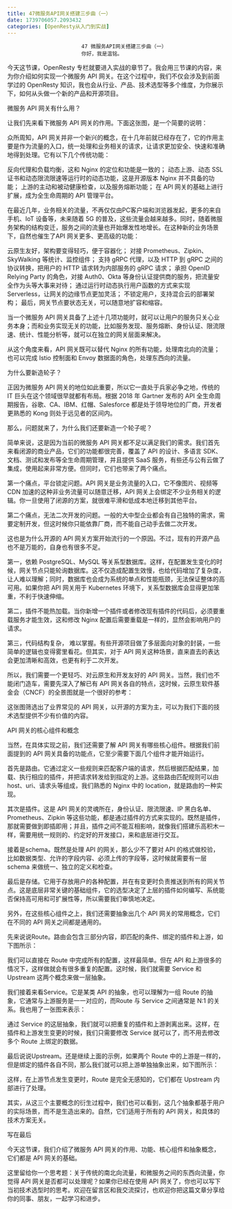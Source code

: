```yaml
---
title: 47微服务API网关搭建三步曲（一）
date: 1739706057.2093432
categories: [OpenResty从入门到实战]
---
```

                            47 微服务API网关搭建三步曲（一）
                            你好，我是温铭。

今天这节课，OpenResty 专栏就要进入实战的章节了。我会用三节课的内容，来为你介绍如何实现一个微服务 API 网关。在这个过程中，我们不仅会涉及到前面学过的 OpenResty 知识，我也会从行业、产品、技术选型等多个维度，为你展示下，如何从头做一个新的产品和开源项目。

微服务 API 网关有什么用？

让我们先来看下微服务 API 网关的作用。下面这张图，是一个简要的说明：



众所周知，API 网关并非一个新兴的概念，在十几年前就已经存在了，它的作用主要是作为流量的入口，统一处理和业务相关的请求，让请求更加安全、快速和准确地得到处理。它有以下几个传统功能：


反向代理和负载均衡，这和 Nginx 的定位和功能是一致的；
动态上游、动态 SSL 证书和动态限流限速等运行时的动态功能，这是开源版本 Nginx 并不具备的功能；
上游的主动和被动健康检查，以及服务熔断功能；
在 API 网关的基础上进行扩展，成为全生命周期的 API 管理平台。


在最近几年，业务相关的流量，不再仅仅由PC客户端和浏览器发起，更多的来自手机、IoT 设备等，未来随着 5G 的普及，这些流量会越来越多。同时，随着微服务架构的结构变迁，服务之间的流量也开始爆发性地增长。在这种新的业务场景下，自然也催生了API 网关更多、更高级的功能：


云原生友好，架构要变得轻巧，便于容器化；
对接 Prometheus、Zipkin、SkyWalking 等统计、监控组件；
支持 gRPC 代理，以及 HTTP 到 gRPC 之间的协议转换，把用户的 HTTP 请求转为内部服务的 gRPC 请求；
承担 OpenID Relying Party 的角色，对接 Auth0、Okta 等身份认证提供商的服务，把流量安全作为头等大事来对待；
通过运行时动态执行用户函数的方式来实现 Serverless，让网关的边缘节点更加灵活；
不锁定用户，支持混合云的部署架构；
最后，网关节点要状态无关，可以随意地扩容和缩容。


当一个微服务 API 网关具备了上述十几项功能时，就可以让用户的服务只关心业务本身；而和业务实现无关的功能，比如服务发现、服务熔断、身份认证、限流限速、统计、性能分析等，就可以在独立的网关层面来解决。

从这个角度来看，API 网关既可以替代 Nginx 的所有功能，处理南北向的流量；也可以完成 Istio 控制面和 Envoy 数据面的角色，处理东西向的流量。

为什么要新造轮子？

正因为微服务 API 网关的地位如此重要，所以它一直处于兵家必争之地，传统的 IT 巨头在这个领域很早就都有布局。根据 2018 年 Gartner 发布的 API 全生命周期报告，谷歌、CA、IBM、红帽、Salesforce 都是处于领导地位的厂商，开发者更熟悉的 Kong 则处于远见者的区间内。

那么，问题就来了，为什么我们还要新造一个轮子呢？

简单来说，这是因为当前的微服务 API 网关都不足以满足我们的需求。我们首先来看闭源的商业产品，它们的功能都很完善，覆盖了 API 的设计、多语言 SDK、文档、测试和发布等全生命周期管理，并且提供 SaaS 服务，有些还与公有云做了集成，使用起来非常方便。但同时，它们也带来了两个痛点。

第一个痛点，平台锁定问题。API 网关是业务流量的入口，它不像图片、视频等 CDN 加速的这种非业务流量可以随意迁移，API 网关上会绑定不少业务相关的逻辑。你一旦使用了闭源的方案，就很难平滑和低成本地迁移到其他平台。

第二个痛点，无法二次开发的问题。一般的大中型企业都会有自己独特的需求，需要定制开发，但这时候你只能依靠厂商，而不能自己动手去做二次开发。

这也是为什么开源的 API 网关方案开始流行的一个原因。不过，现有的开源产品也不是万能的，自身也有很多不足。

第一，依赖 PostgreSQL、MySQL 等关系型数据库。这样，在配置发生变化的时候，网关节点只能轮询数据库。这不仅造成配置生效慢，也给代码增加了复杂度，让人难以理解；同时，数据库也会成为系统的单点和性能瓶颈，无法保证整体的高可用。如果你把 API 网关用于 Kubernetes 环境下，关系型数据库会显得更加笨重，不利于快速伸缩。

第二，插件不能热加载。当你新增一个插件或者修改现有插件的代码后，必须要重载服务才能生效，这和修改 Nginx 配置后需要重载是一样的，显然会影响用户的请求。

第三，代码结构复杂， 难以掌握。有些开源项目做了多层面向对象的封装，一些简单的逻辑也变得雾里看花。但其实，对于 API 网关这种场景，直来直去的表达会更加清晰和高效，也更有利于二次开发。

所以，我们需要一个更轻巧、对云原生和开发友好的 API 网关。当然，我们也不能闭门造车，需要先深入了解已有 API 网关各自的特点，这时候，云原生软件基金会（CNCF）的全景图就是一个很好的参考：



这张图筛选出了业界常见的 API 网关，以开源的方案为主，可以为我们下面的技术选型提供不少有价值的内容。

API 网关的核心组件和概念

当然，在具体实现之前，我们还需要了解 API 网关有哪些核心组件。根据我们前面提到的 API 网关具备的功能点，它至少需要下面几个组件才能开始运行。

首先是路由。它通过定义一些规则来匹配客户端的请求，然后根据匹配结果，加载、执行相应的插件，并把请求转发给到指定的上游。这些路由匹配规则可以由 host、uri、请求头等组成，我们熟悉的 Nginx 中的 location，就是路由的一种实现。

其次是插件。这是 API 网关的灵魂所在，身份认证、限流限速、IP 黑白名单、Prometheus、Zipkin 等这些功能，都是通过插件的方式来实现的。既然是插件，那就需要做到即插即用；并且，插件之间不能互相影响，就像我们搭建乐高积木一样，需要用统一规则的、约定好的开发接口，来和底层进行交互。

接着是schema。既然是处理 API 的网关，那么少不了要对 API 的格式做校验，比如数据类型、允许的字段内容、必须上传的字段等，这时候就需要有一层 schema 来做统一、独立的定义和检查。

最后是存储。它用于存放用户的各种配置，并在有变更时负责推送到所有的网关节点。这是底层非常关键的基础组件，它的选型决定了上层的插件如何编写、系统能否保持高可用和可扩展性等，所以需要我们审慎地决定。

另外，在这些核心组件之上，我们还需要抽象出几个 API 网关的常用概念，它们在不同的 API 网关之间都是通用的。

先来说说Route。路由会包含三部分内容，即匹配的条件、绑定的插件和上游，如下图所示：



我们可以直接在 Route 中完成所有的配置，这样最简单。但在 API 和上游很多的情况下，这样做就会有很多重复的配置。这时候，我们就需要 Service 和 Upstream 这两个概念来做一层抽象。

我们接着来看Service。它是某类 API 的抽象，也可以理解为一组 Route 的抽象，它通常与上游服务是一一对应的，而Route 与 Service 之间通常是 N:1 的关系。我也用了一张图来表示：



通过 Service 的这层抽象，我们就可以把重复的插件和上游剥离出来。这样，在插件和上游发生变更的时候，我们只需要修改 Service 就可以了，而不用去修改多个 Route 上绑定的数据。

最后说说Upstream。还是继续上面的示例，如果两个 Route 中的上游是一样的，但是绑定的插件各自不同，那么我们就可以把上游单独抽象出来，如下图所示：



这样，在上游节点发生变更时，Route 是完全无感知的，它们都在 Upstream 内部进行了处理。

其实，从这三个主要概念的衍生过程中，我们也可以看到，这几个抽象都基于用户的实际场景，而不是生造出来的。自然，它们适用于所有的 API 网关，和具体的技术方案无关。

写在最后

今天这节课，我们介绍了微服务 API 网关的作用、功能、核心组件和抽象概念，它们都是 API 网关的基础。

这里留给你一个思考题：关于传统的南北向流量，和微服务之间的东西向流量，你觉得 API 网关是否都可以处理呢？如果你已经在使用 API 网关了，你也可以写下当初技术选型时的思考。欢迎在留言区和我交流探讨，也欢迎你把这篇文章分享给你的同事、朋友，一起学习和进步。

                        
                        
                            
